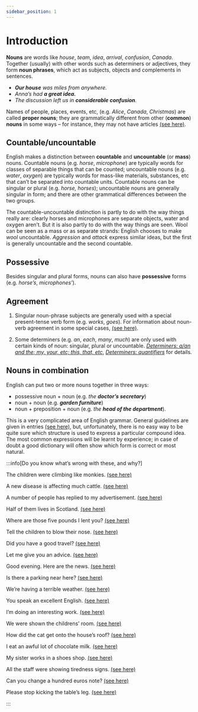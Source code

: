 ```yaml
---
sidebar_position: 1
---
```


# Introduction

**Nouns** are words like *house*, *team*, *idea*, *arrival*, *confusion*, *Canada*. Together (usually) with other words such as determiners or adjectives, they form **noun phrases**, which act as subjects, objects and complements in sentences.

- ***Our house** was miles from anywhere.*
- *Anna’s had **a great idea.***
- *The discussion left us in **considerable confusion**.*

Names of people, places, events, etc, (e.g. *Alice*, *Canada*, *Christmas*) are called **proper nouns**; they are grammatically different from other (**common**) **nouns** in some ways – for instance, they may not have articles [(see here)](./../determiners-a-an-and-the-my-your-etc-this-that-etc/more-about-the#superlatives-im-the-oldest).

## Countable/uncountable

English makes a distinction between **countable** and **uncountable** (or **mass**) nouns. Countable nouns (e.g. *horse*, *microphone*) are typically words for classes of separable things that can be counted; uncountable nouns (e.g. *water*, *oxygen*) are typically words for mass-like materials, substances, etc that can’t be separated into countable units. Countable nouns can be singular or plural (e.g. *horse, horses*); uncountable nouns are generally singular in form; and there are other grammatical differences between the two groups.

The countable-uncountable distinction is partly to do with the way things really are: clearly horses and microphones are separate objects, water and oxygen aren’t. But it is also partly to do with the way things are seen. Wool can be seen as a mass or as separate strands: English chooses to make *wool* uncountable. *Aggression* and *attack* express similar ideas, but the first is generally uncountable and the second countable.

## Possessive

Besides singular and plural forms, nouns can also have **possessive** forms (e.g. *horse’s*, *microphones’*).

## Agreement

1. Singular noun-phrase subjects are generally used with a special present-tense verb form (e.g. *works*, *goes*). For information about noun-verb agreement in some special cases, [(see here)](./singular-expressions-with-plural-verbs).

2. Some determiners (e.g. *an*, *each*, *many*, *much*) are only used with certain kinds of noun: singular, plural or uncountable. [*Determiners: a/an and the; my, your, etc; this, that, etc*](../determiners-a-an-and-the-my-your-etc-this-that-etc/determiners-a-an-and-the-my-your-etc-this-that-etc-introduction), [*Determiners: quantifiers*](../determiners-quantifiers/determiners-quantifiers-introduction) for details.

## Nouns in combination

English can put two or more nouns together in three ways:

- possessive noun + noun (e.g. *the **doctor’s secretary***)
- noun + noun (e.g. ***garden furniture***)
- noun + preposition + noun (e.g. *the **head of the department***).

This is a very complicated area of English grammar. General guidelines are given in entries [(see here)](./nouns-in-combination-my-father-s-house), but, unfortunately, there is no easy way to be quite sure which structure is used to express a particular compound idea. The most common expressions will be learnt by experience; in case of doubt a good dictionary will often show which form is correct or most natural.

:::info[Do you know what’s wrong with these, and why?]

The children were climbing like monkies. [(see here)](./spelling-of-plurals#plural-of-nouns-ending-in-consonant--y)

A new disease is affecting much cattle. [(see here)](./irregular-and-special-plurals#plurals-with-no-singular-forms)

A number of people has replied to my advertisement. [(see here)](./singular-expressions-with-plural-verbs#a-number-of-people-have-)

Half of them lives in Scotland. [(see here)](./singular-expressions-with-plural-verbs#a-number-of-people-have-)

Where are those five pounds I lent you? [(see here)](./plural-expressions-with-singular-verbs#amounts-and-quantities-that-five-pounds)

Tell the children to blow their nose. [(see here)](./distributive-plural-tell-them-to-bring-raincoats#people-doing-the-same-thing)

Did you have a good travel? [(see here)](./countable-and-uncountable-nouns-basic-information#travel-and-a-journey-a-piece-of-advice)

Let me give you an advice. [(see here)](./countable-and-uncountable-nouns-basic-information#travel-and-a-journey-a-piece-of-advice)

Good evening. Here are the news. [(see here)](./irregular-and-special-plurals#plural-same-as-singular)

Is there a parking near here? [(see here)](./countable-and-uncountable-nouns-basic-information#travel-and-a-journey-a-piece-of-advice)

We’re having a terrible weather. [(see here)](./countable-and-uncountable-nouns-basic-information#the-difference)

You speak an excellent English. [(see here)](./countable-and-uncountable-nouns-advanced-points#aan-with-uncountable-nouns-a-first-class-knowledge)

I’m doing an interesting work. [(see here)](./countable-and-uncountable-nouns-basic-information#travel-and-a-journey-a-piece-of-advice)

We were shown the childrens’ room. [(see here)](./possessives-noun-s-forms#spelling)

How did the cat get onto the house’s roof? [(see here)](./nouns-in-combination-my-father-s-house#s-not-used-the-name-of-the-street)

I eat an awful lot of chocolate milk. [(see here)](./nouns-in-combination-milk-chocolate#milk-chocolate-chocolate-milk)

My sister works in a shoes shop. [(see here)](./nouns-in-combination-milk-chocolate#the-first-noun-is-singular-a-shoe-shop)

All the staff were showing tiredness signs. [(see here)](./classifying-expressions-noun-noun-or-preposition-structure#classifying-expressions-a-sheepdog)

Can you change a hundred euros note? [(see here)](./nouns-in-combination-milk-chocolate#measurement-a-five-litre-can)

Please stop kicking the table’s leg. [(see here)](./classifying-expressions-with-s-a-child-s-toy-cow-s-milk#parts-a-mans-leg-a-table-leg)

:::
